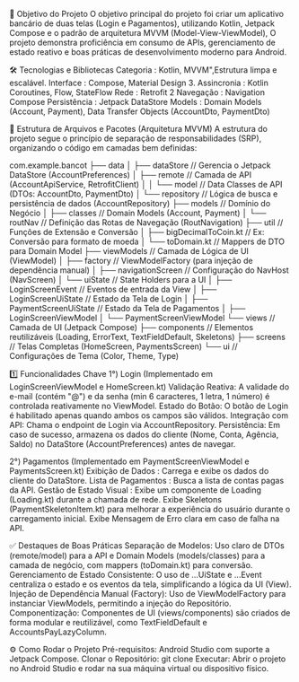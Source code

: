 🎯 Objetivo do Projeto
  O objetivo principal do projeto foi criar um aplicativo bancário de duas telas (Login e Pagamentos), utilizando Kotlin, Jetpack Compose e o padrão de arquitetura MVVM (Model-View-ViewModel),
  O projeto demonstra proficiência em consumo de APIs, gerenciamento de estado reativo e boas práticas de desenvolvimento moderno para Android.

🛠️ Tecnologias e Bibliotecas
  Categoria     :  Kotlin, MVVM",Estrutura limpa e escalável.
  Interface     :  Compose, Material Design 3.
  Assincronia   :  Kotlin Coroutines, Flow, StateFlow
  Rede          :  Retrofit 2
  Navegação     :  Navigation Compose
  Persistência  :  Jetpack DataStore
  Models        : Domain Models (Account, Payment), Data Transfer Objects (AccountDto, PaymentDto)

📁 Estrutura de Arquivos e Pacotes (Arquitetura MVVM)
  A estrutura do projeto segue o princípio de separação de responsabilidades (SRP), organizando o código em camadas bem definidas:

com.example.bancot
├── data
│   ├── dataStore           // Gerencia o Jetpack DataStore (AccountPreferences)
│   ├── remote              // Camada de API (AccountApiService, RetrofitClient)
│   │   └── model           // Data Classes de API (DTOs: AccountDto, PaymentDto)
│   └── repository          // Lógica de busca e persistência de dados (AccountRepository)
├── models                  // Domínio do Negócio
│   ├── classes             // Domain Models (Account, Payment)
│   └── routNav             // Definição das Rotas de Navegação (RoutNavigation)
├── util                    // Funções de Extensão e Conversão
│   ├── bigDecimalToCoin.kt // Ex: Conversão para formato de moeda
│   └── toDomain.kt         // Mappers de DTO para Domain Model
├── viewModels              // Camada de Lógica de UI (ViewModel)
│   ├── factory             // ViewModelFactory (para injeção de dependência manual)
│   ├── navigationScreen    // Configuração do NavHost (NavScreen)
│   └── uiState             // State Holders para a UI
│       ├── LoginScreenEvent      // Eventos de entrada da View
│       ├── LoginScreenUiState    // Estado da Tela de Login
│       ├── PaymentScreenUiState  // Estado da Tela de Pagamentos
│       ├── LoginScreenViewModel
│       └── PaymentScreenViewModel
└── views                   // Camada de UI (Jetpack Compose)
    ├── components          // Elementos reutilizáveis (Loading, ErrorText, TextFieldDefault, Skeletons)
    ├── screens             // Telas Completas (HomeScreen, PaymentsScreen)
    └── ui                  // Configurações de Tema (Color, Theme, Type)

1️⃣ Funcionalidades Chave
  1°) 
    Login (Implementado em LoginScreenViewModel e HomeScreen.kt)
    Validação Reativa: A validade do e-mail (contém "@") e da senha (min 6 caracteres, 1 letra, 1 número) é controlada reativamente no ViewModel.
    Estado do Botão: O botão de Login é habilitado apenas quando ambos os campos são válidos.
    Integração com API: Chama o endpoint de Login via AccountRepository.
    Persistência: Em caso de sucesso, armazena os dados do cliente (Nome, Conta, Agência, Saldo) no DataStore (AccountPreferences) antes de navegar.
  
  2°)
    Pagamentos (Implementado em PaymentScreenViewModel e PaymentsScreen.kt)
    Exibição de Dados        :   Carrega e exibe os dados do cliente do DataStore.
    Lista de Pagamentos      :   Busca a lista de contas pagas da API.
    Gestão de Estado Visual  :   Exibe um componente de Loading (Loading.kt) durante a chamada de rede.
    Exibe Skeletons (PaymentSkeletonItem.kt) para melhorar a experiência do usuário durante o carregamento inicial.
    Exibe Mensagem de Erro clara em caso de falha na API.

✅ Destaques de Boas Práticas
  Separação de Modelos: Uso claro de DTOs (remote/model) para a API e Domain Models (models/classes) para a camada de negócio, com mappers (toDomain.kt) para conversão.
  Gerenciamento de Estado Consistente: O uso de ...UiState e ...Event centraliza o estado e os eventos da tela, simplificando a lógica da UI (View).
  Injeção de Dependência Manual (Factory): Uso de ViewModelFactory para instanciar ViewModels, permitindo a injeção do Repositório.
  Componentização: Componentes de UI (views/components) são criados de forma modular e reutilizável, como TextFieldDefault e AccountsPayLazyColumn.

⚙️ Como Rodar o Projeto
  Pré-requisitos: Android Studio com suporte a Jetpack Compose.
  Clonar o Repositório: git clone
  Executar: Abrir o projeto no Android Studio e rodar na sua máquina virtual ou dispositivo físico.
